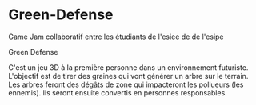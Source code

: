 # Green-Defense
Game Jam collaboratif entre les étudiants de l'esiee de de l'esipe

Green Defense

C'est un jeu 3D à la première personne dans un environnement futuriste. L'objectif est de tirer des graines qui vont générer un arbre sur le terrain.
Les arbres feront des dégâts de zone qui impacteront les pollueurs (les ennemis). Ils seront ensuite convertis en personnes responsables.
